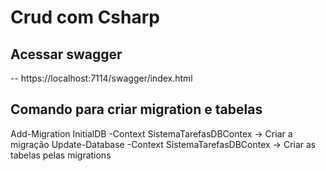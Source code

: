 # Crud com Csharp

## Acessar swagger
-- https://localhost:7114/swagger/index.html

## Comando para criar migration e tabelas
Add-Migration InitialDB -Context SistemaTarefasDBContex -> Criar a migração
Update-Database -Context SistemaTarefasDBContex -> Criar as tabelas pelas migrations
